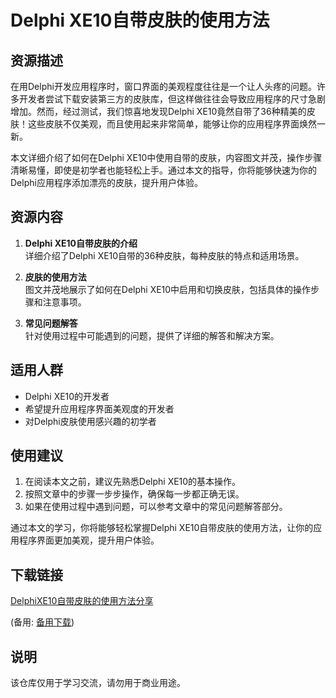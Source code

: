 # Delphi XE10自带皮肤的使用方法

## 资源描述

在用Delphi开发应用程序时，窗口界面的美观程度往往是一个让人头疼的问题。许多开发者尝试下载安装第三方的皮肤库，但这样做往往会导致应用程序的尺寸急剧增加。然而，经过测试，我们惊喜地发现Delphi XE10竟然自带了36种精美的皮肤！这些皮肤不仅美观，而且使用起来非常简单，能够让你的应用程序界面焕然一新。

本文详细介绍了如何在Delphi XE10中使用自带的皮肤，内容图文并茂，操作步骤清晰易懂，即使是初学者也能轻松上手。通过本文的指导，你将能够快速为你的Delphi应用程序添加漂亮的皮肤，提升用户体验。

## 资源内容

1. **Delphi XE10自带皮肤的介绍**  
   详细介绍了Delphi XE10自带的36种皮肤，每种皮肤的特点和适用场景。

2. **皮肤的使用方法**  
   图文并茂地展示了如何在Delphi XE10中启用和切换皮肤，包括具体的操作步骤和注意事项。

3. **常见问题解答**  
   针对使用过程中可能遇到的问题，提供了详细的解答和解决方案。

## 适用人群

- Delphi XE10的开发者
- 希望提升应用程序界面美观度的开发者
- 对Delphi皮肤使用感兴趣的初学者

## 使用建议

1. 在阅读本文之前，建议先熟悉Delphi XE10的基本操作。
2. 按照文章中的步骤一步步操作，确保每一步都正确无误。
3. 如果在使用过程中遇到问题，可以参考文章中的常见问题解答部分。

通过本文的学习，你将能够轻松掌握Delphi XE10自带皮肤的使用方法，让你的应用程序界面更加美观，提升用户体验。

## 下载链接
[DelphiXE10自带皮肤的使用方法分享](https://pan.quark.cn/s/7cb108b1f014) 

(备用: [备用下载](https://pan.baidu.com/s/1FMF8mpBjzszMIdhXH1owvQ?pwd=1234))

## 说明

该仓库仅用于学习交流，请勿用于商业用途。
